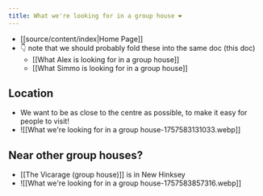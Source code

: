 ```yaml
---
title: What we're looking for in a group house ❤️
---
```


- [[source/content/index|Home Page]]
- 👇 note that we should probably fold these into the same doc (this doc)
	- [[What Alex is looking for in a group house]]
	- [[What Simmo is looking for in a group house]]
## Location
- We want to be as close to the centre as possible, to make it easy for people to visit!
- ![[What we're looking for in a group house-1757583131033.webp]]
## Near other group houses?
- [[The Vicarage (group house)]] is in New Hinksey
- ![[What we're looking for in a group house-1757583857316.webp]]
